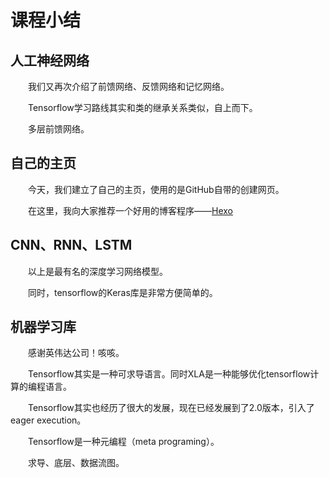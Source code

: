 # 课程小结

## 人工神经网络

&emsp;&emsp;我们又再次介绍了前馈网络、反馈网络和记忆网络。

&emsp;&emsp;Tensorflow学习路线其实和类的继承关系类似，自上而下。

&emsp;&emsp;多层前馈网络。

## 自己的主页

&emsp;&emsp;今天，我们建立了自己的主页，使用的是GitHub自带的创建网页。

&emsp;&emsp;在这里，我向大家推荐一个好用的博客程序——[Hexo]( https://hexo.io/zh-cn/docs/ )

## CNN、RNN、LSTM

&emsp;&emsp;以上是最有名的深度学习网络模型。

&emsp;&emsp;同时，tensorflow的Keras库是非常方便简单的。

## 机器学习库

&emsp;&emsp;感谢英伟达公司！咳咳。

&emsp;&emsp;Tensorflow其实是一种可求导语言。同时XLA是一种能够优化tensorflow计算的编程语言。

&emsp;&emsp;Tensorflow其实也经历了很大的发展，现在已经发展到了2.0版本，引入了eager execution。

&emsp;&emsp;Tensorflow是一种元编程（meta programing）。

&emsp;&emsp;求导、底层、数据流图。